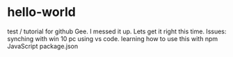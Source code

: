 # hello-world
test / tutorial for github
Gee. I messed it up. Lets get it right this time.
Issues:
synching with win 10 pc using vs code.
learning  how to use this with npm	JavaScript	package.json
